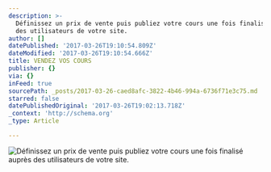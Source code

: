 ```yaml
---
description: >-
  Définissez un prix de vente puis publiez votre cours une fois finalisé auprès
  des utilisateurs de votre site.
author: []
datePublished: '2017-03-26T19:10:54.809Z'
dateModified: '2017-03-26T19:10:54.666Z'
title: VENDEZ VOS COURS
publisher: {}
via: {}
inFeed: true
sourcePath: _posts/2017-03-26-caed8afc-3822-4b46-994a-6736f71e3c75.md
starred: false
datePublishedOriginal: '2017-03-26T19:02:13.718Z'
_context: 'http://schema.org'
_type: Article

---
```

![Définissez un prix de vente puis publiez votre cours une fois finalisé auprès des utilisateurs de votre site.](https://the-grid-user-content.s3-us-west-2.amazonaws.com/4f4c8723-4cac-45df-be70-9ca0a40fb91b.png)